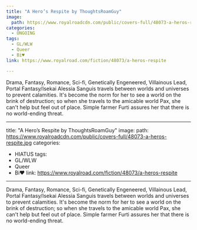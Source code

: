 ```yaml
---
title: "A Hero’s Respite by ThoughtsRoamGuy"
image:
  path: https://www.royalroadcdn.com/public/covers-full/48073-a-heros-respite.jpg
categories:
  - ONGOING
tags:
  - GL/WLW
  - Queer
  - Bi♥
link: https://www.royalroad.com/fiction/48073/a-heros-respite

---
```

Drama, Fantasy, Romance, Sci-fi, Genetically Engeneered, Villainous Lead, Portal Fantasy/Isekai
Alessia Sanguis travels between worlds and universes to prevent calamities.  It's become the norm for her to see a world on the brink of destruction; so when she travels to the amicable world Pax, she can't help but feel out of place. Simple farmer Furti assures her that there is no world-ending threat.

---
title: "A Hero’s Respite by ThoughtsRoamGuy"
image:
  path: https://www.royalroadcdn.com/public/covers-full/48073-a-heros-respite.jpg
categories:
  - HIATUS
tags:
  - GL/WLW
  - Queer
  - Bi♥
link: https://www.royalroad.com/fiction/48073/a-heros-respite

---
Drama, Fantasy, Romance, Sci-fi, Genetically Engeneered, Villainous Lead, Portal Fantasy/Isekai
Alessia Sanguis travels between worlds and universes to prevent calamities.  It's become the norm for her to see a world on the brink of destruction; so when she travels to the amicable world Pax, she can't help but feel out of place. Simple farmer Furti assures her that there is no world-ending threat.

